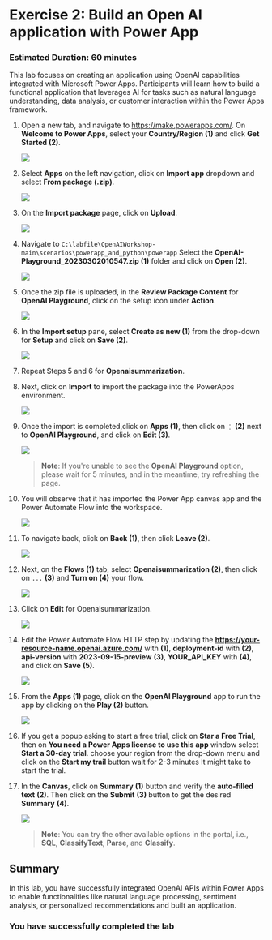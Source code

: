 # Exercise 2: Build an Open AI application with Power App 

### Estimated Duration: 60 minutes

This lab focuses on creating an application using OpenAI capabilities integrated with Microsoft Power Apps. Participants will learn how to build a functional application that leverages AI for tasks such as natural language understanding, data analysis, or customer interaction within the Power Apps framework.

1. Open a new tab, and navigate to https://make.powerapps.com/. On **Welcome to Power Apps**, select your **Country/Region (1)** and click **Get Started (2)**. 

   ![](./images/welcome-1.png)
    
2. Select **Apps** on the left navigation, click on **Import app** dropdown and select **From package (.zip)**. 

    ![](./images/powerapps-import-01.png)

3. On the **Import package** page, click on **Upload**.

    ![](./images/upload-importpackage.png)

4. Navigate to `C:\labfile\OpenAIWorkshop-main\scenarios\powerapp_and_python\powerapp` Select the **OpenAI-Playground_20230302010547.zip (1)** folder and click on **Open (2)**.

     ![](./images/openai-play.png)

5. Once the zip file is uploaded, in the **Review Package Content** for **OpenAI Playground**, click on the setup icon under **Action**.

     ![](./images/review-package-content.png)

6. In the **Import setup** pane, select **Create as new (1)** from the drop-down for **Setup** and click on **Save (2)**.

      ![](./images/import-setup-1.png)

7. Repeat Steps 5 and 6 for **Openaisummarization**.

8. Next, click on **Import** to import the package into the PowerApps environment.

   ![](./images/import-openai-package.png)

9. Once the import is completed,click on **Apps (1)**, then click on `⋮` **(2)** next to **OpenAI Playground**, and click on **Edit (3)**.

      ![](./images/powerapps-apps-edit.png)

   >**Note**: If you're unable to see the **OpenAI Playground** option, please wait for 5 minutes, and in the meantime, try refreshing the page.

11. You will observe that it has imported the Power App canvas app and the Power Automate Flow into the workspace.

      ![](./images/powerapps-apps-view.png)

12. To navigate back, click on **Back (1)**, then click **Leave (2)**.

      ![](./images/powerapps-apps-exit.png)

13. Next, on the **Flows (1)** tab, select **Openaisummarization (2)**, then click on `...` **(3)** and **Turn on (4)** your flow.

      ![](./images/flow-on.png)

14. Click on **Edit** for Openaisummarization.

      ![](./images/flow-edit.png)

15. Edit the Power Automate Flow HTTP step by updating the **https://your-resource-name.openai.azure.com/** with **<inject key="OpenAIEndpoint" enableCopy="true"/>** **(1)**, **deployment-id** with **<inject key="openaimodulename" enableCopy="true"/>** **(2)**, **api-version** with **2023-09-15-preview** **(3)**, **YOUR_API_KEY** with **<inject key="OpenAIKey" enableCopy="true"/>** **(4)**, and click on **Save** **(5)**.

      ![](./images/update-values.png)
   
16. From the **Apps (1)** page, click on the **OpenAI Playground** app to run the app by clicking on the **Play (2)** button.

     ![](./images/canves-play.png)

17. If you get a popup asking to start a free trial, click on **Star a Free Trial**, then on **You need a Power Apps license to use this app** window select **Start a 30-day trial**. choose your region from the drop-down menu and click on the **Start my trail** button wait for 2-3 minutes It might take to start the trial.
    
18. In the **Canvas**, click on **Summary** **(1)** button and verify the **auto-filled text** **(2)**. Then click on the **Submit** **(3)** button to get the desired **Summary** **(4)**.

     ![](./images/canves-output.png)

    > **Note**: You can try the other available options in the portal, i.e., **SQL**, **ClassifyText**, **Parse**, and **Classify**.


## Summary

In this lab, you have successfully integrated OpenAI APIs within Power Apps to enable functionalities like natural language processing, sentiment analysis, or personalized recommendations and built an application.

### You have successfully completed the lab
